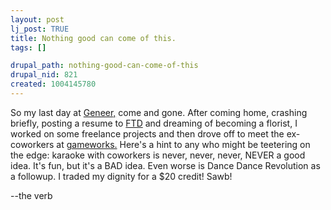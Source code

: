 ```yaml
--- 
layout: post
lj_post: TRUE
title: Nothing good can come of this.
tags: []

drupal_path: nothing-good-can-come-of-this
drupal_nid: 821
created: 1004145780
---
```

So my last day at <A HREF="http://www.geneer.com">Geneer,</A> come and gone. After coming home, crashing briefly, posting a resume to <A HREF="http://www.ftd.com">FTD</a> and dreaming of becoming a florist, I worked on some freelance projects and then drove off to meet the ex-coworkers at <A HREF="http://www.gameworks.com">gameworks.</A> Here's a hint to any who might be teetering on the edge: karaoke with coworkers is never, never, never, NEVER a good idea. It's fun, but it's a BAD idea. Even worse is Dance Dance Revolution as a followup. I traded my dignity for a $20 credit! Sawb!

--the verb
